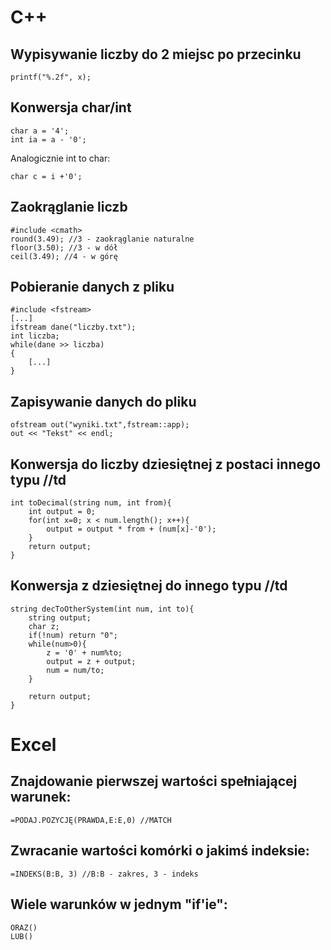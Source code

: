# C++
## Wypisywanie liczby do 2 miejsc po przecinku
```
printf("%.2f", x);
```

## Konwersja char/int
```
char a = '4';
int ia = a - '0';
```
Analogicznie int to char:
```
char c = i +'0';
```

## Zaokrąglanie liczb
```
#include <cmath>
round(3.49); //3 - zaokrąglanie naturalne
floor(3.50); //3 - w dół
ceil(3.49); //4 - w górę
```

## Pobieranie danych z pliku
```
#include <fstream>
[...]
ifstream dane("liczby.txt");
int liczba;
while(dane >> liczba)
{
    [...]
}
```

## Zapisywanie danych do pliku
```
ofstream out("wyniki.txt",fstream::app);
out << "Tekst" << endl;
```

## Konwersja do liczby dziesiętnej z postaci innego typu //td
```
int toDecimal(string num, int from){
	int output = 0;
	for(int x=0; x < num.length(); x++){
		output = output * from + (num[x]-'0');
	}
	return output;
}
```

## Konwersja z dziesiętnej do innego typu //td
```
string decToOtherSystem(int num, int to){
	string output;
	char z;
	if(!num) return "0";
	while(num>0){
		z = '0' + num%to;
		output = z + output;
		num = num/to;
	}
	
	return output;
}
```

# Excel
## Znajdowanie pierwszej wartości spełniającej warunek:
```
=PODAJ.POZYCJĘ(PRAWDA,E:E,0) //MATCH
```

## Zwracanie wartości komórki o jakimś indeksie:
```
=INDEKS(B:B, 3) //B:B - zakres, 3 - indeks
```

## Wiele warunków w jednym "if'ie":
```
ORAZ()
LUB()
```
